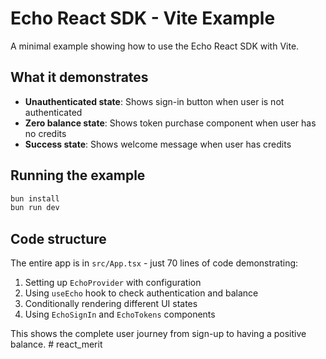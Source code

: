 # Echo React SDK - Vite Example

A minimal example showing how to use the Echo React SDK with Vite.

## What it demonstrates

- **Unauthenticated state**: Shows sign-in button when user is not authenticated
- **Zero balance state**: Shows token purchase component when user has no credits
- **Success state**: Shows welcome message when user has credits

## Running the example

```bash
bun install
bun run dev
```

## Code structure

The entire app is in `src/App.tsx` - just 70 lines of code demonstrating:

1. Setting up `EchoProvider` with configuration
2. Using `useEcho` hook to check authentication and balance
3. Conditionally rendering different UI states
4. Using `EchoSignIn` and `EchoTokens` components

This shows the complete user journey from sign-up to having a positive balance.
#   r e a c t _ m e r i t  
 
